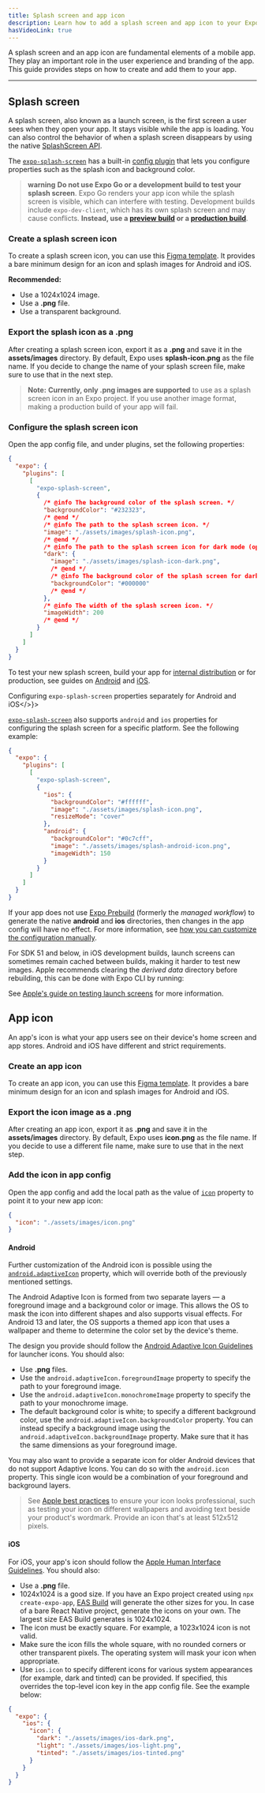 ```yaml
---
title: Splash screen and app icon
description: Learn how to add a splash screen and app icon to your Expo project.
hasVideoLink: true
---
```


A splash screen and an app icon are fundamental elements of a mobile app. They play an important role in the user experience and branding of the app. This guide provides steps on how to create and add them to your app.

---

## Splash screen

A splash screen, also known as a launch screen, is the first screen a user sees when they open your app. It stays visible while the app is loading. You can also control the behavior of when a splash screen disappears by using the native [SplashScreen API](/versions/latest/sdk/splash-screen).

The [`expo-splash-screen`](/versions/latest/sdk/splash-screen) has a built-in [config plugin](/config-plugins/introduction) that lets you configure properties such as the splash icon and background color.

> **warning** **Do not use Expo Go or a development build to test your splash screen**. Expo Go renders your app icon while the splash screen is visible, which can interfere with testing. Development builds include `expo-dev-client`, which has its own splash screen and may cause conflicts. **Instead, use a [preview build](/build/eas-json/#preview-builds) or a [production build](/build/eas-json/#production-builds)**.

### Create a splash screen icon

To create a splash screen icon, you can use this [Figma template](https://www.figma.com/community/file/1466490409418563617). It provides a bare minimum design for an icon and splash images for Android and iOS.

**Recommended:**

- Use a 1024x1024 image.
- Use a **.png** file.
- Use a transparent background.

### Export the splash icon as a .png

After creating a splash screen icon, export it as a **.png** and save it in the **assets/images** directory. By default, Expo uses **splash-icon.png** as the file name. If you decide to change the name of your splash screen file, make sure to use that in the next step.

> **Note:** **Currently, only .png images are supported** to use as a splash screen icon in an Expo project. If you use another image format, making a production build of your app will fail.

### Configure the splash screen icon

Open the app config file, and under plugins, set the following properties:

```json app.json
{
  "expo": {
    "plugins": [
      [
        "expo-splash-screen",
        {
          /* @info The background color of the splash screen. */
          "backgroundColor": "#232323",
          /* @end */
          /* @info The path to the splash screen icon. */
          "image": "./assets/images/splash-icon.png",
          /* @end */
          /* @info The path to the splash screen icon for dark mode (optional). */
          "dark": {
            "image": "./assets/images/splash-icon-dark.png",
            /* @end */
            /* @info The background color of the splash screen for dark mode. */
            "backgroundColor": "#000000"
            /* @end */
          },
          /* @info The width of the splash screen icon. */
          "imageWidth": 200
          /* @end */
        }
      ]
    ]
  }
}
```

To test your new splash screen, build your app for [internal distribution](/tutorial/eas/internal-distribution-builds) or for production, see guides on [Android](/tutorial/eas/android-production-build/) and [iOS](/tutorial/eas/ios-production-build/).

Configuring <CODE>expo-splash-screen</CODE> properties separately for Android and iOS</>}>

[`expo-splash-screen`](/versions/latest/sdk/splash-screen) also supports `android` and `ios` properties for configuring the splash screen for a specific platform. See the following example:

```json app.json
{
  "expo": {
    "plugins": [
      [
        "expo-splash-screen",
        {
          "ios": {
            "backgroundColor": "#ffffff",
            "image": "./assets/images/splash-icon.png",
            "resizeMode": "cover"
          },
          "android": {
            "backgroundColor": "#0c7cff",
            "image": "./assets/images/splash-android-icon.png",
            "imageWidth": 150
          }
        }
      ]
    ]
  }
}
```

If your app does not use [Expo Prebuild](/workflow/prebuild) (formerly the _managed workflow_) to generate the native **android** and **ios** directories, then changes in the app config will have no effect. For more information, see [how you can customize the configuration manually](https://github.com/expo/expo/tree/main/packages/expo-splash-screen#-installation-in-bare-react-native-projects).

For SDK 51 and below, in iOS development builds, launch screens can sometimes remain cached between builds, making it harder to test new images. Apple recommends clearing the _derived data_ directory before rebuilding, this can be done with Expo CLI by running:

See [Apple's guide on testing launch screens](https://developer.apple.com/documentation/technotes/tn3118-debugging-your-apps-launch-screen) for more information.

## App icon

An app's icon is what your app users see on their device's home screen and app stores. Android and iOS have different and strict requirements.

### Create an app icon

To create an app icon, you can use this [Figma template](https://www.figma.com/community/file/1466490409418563617). It provides a bare minimum design for an icon and splash images for Android and iOS.

### Export the icon image as a .png

After creating an app icon, export it as **.png** and save it in the **assets/images** directory. By default, Expo uses **icon.png** as the file name. If you decide to use a different file name, make sure to use that in the next step.

### Add the icon in app config

Open the app config and add the local path as the value of [`icon`](/versions/latest/config/app/#icon) property to point it to your new app icon:

```json app.json
{
  "icon": "./assets/images/icon.png"
}
```

<Collapsible summary="Custom configuration tips for Android and iOS">

#### Android

Further customization of the Android icon is possible using the [`android.adaptiveIcon`](/versions/latest/config/app/#adaptiveicon) property, which will override both of the previously mentioned settings.

The Android Adaptive Icon is formed from two separate layers &mdash; a foreground image and a background color or image. This allows the OS to mask the icon into different shapes and also supports visual effects. For Android 13 and later, the OS supports a themed app icon that uses a wallpaper and theme to determine the color set by the device's theme.

The design you provide should follow the [Android Adaptive Icon Guidelines](https://developer.android.com/develop/ui/views/launch/icon_design_adaptive) for launcher icons. You should also:

- Use **.png** files.
- Use the `android.adaptiveIcon.foregroundImage` property to specify the path to your foreground image.
- Use the `android.adaptiveIcon.monochromeImage` property to specify the path to your monochrome image.
- The default background color is white; to specify a different background color, use the `android.adaptiveIcon.backgroundColor` property. You can instead specify a background image using the `android.adaptiveIcon.backgroundImage` property. Make sure that it has the same dimensions as your foreground image.

You may also want to provide a separate icon for older Android devices that do not support Adaptive Icons. You can do so with the `android.icon` property. This single icon would be a combination of your foreground and background layers.

> See [Apple best practices](https://developer.apple.com/design/human-interface-guidelines/app-icons/#Best-practices) to ensure your icon looks professional, such as testing your icon on different wallpapers and avoiding text beside your product's wordmark. Provide an icon that's at least 512x512 pixels.

#### iOS

For iOS, your app's icon should follow the [Apple Human Interface Guidelines](https://developer.apple.com/design/human-interface-guidelines/app-icons/). You should also:

- Use a **.png** file.
- 1024x1024 is a good size. If you have an Expo project created using `npx create-expo-app`, [EAS Build](/build/setup/) will generate the other sizes for you. In case of a bare React Native project, generate the icons on your own. The largest size EAS Build generates is 1024x1024.
- The icon must be exactly square. For example, a 1023x1024 icon is not valid.
- Make sure the icon fills the whole square, with no rounded corners or other transparent pixels. The operating system will mask your icon when appropriate.
- Use `ios.icon` to specify different icons for various system appearances (for example, dark and tinted) can be provided. If specified, this overrides the top-level icon key in the app config file. See the example below:

```json app.json
{
  "expo": {
    "ios": {
      "icon": {
        "dark": "./assets/images/ios-dark.png",
        "light": "./assets/images/ios-light.png",
        "tinted": "./assets/images/ios-tinted.png"
      }
    }
  }
}
```

</Collapsible>